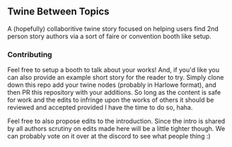 ## Twine Between Topics

A (hopefully) collaboritive twine story focused on helping users find 2nd person story authors via a sort of faire or convention booth like setup.

### Contributing

Feel free to setup a booth to talk about your works! And, if you'd like you can also provide an example short story for the reader to try. Simply clone down this repo add your twine nodes (probably in Harlowe format), and then PR this repository with your additions. So long as the content is safe for work and the edits to infringe upon the works of others it should be reviewed and accepted provided I have the time to do so, haha.

Feel free to also propose edits to the introduction. Since the intro is shared by all authors scrutiny on edits made here will be a little tighter though. We can probably vote on it over at the discord to see what people thing :)